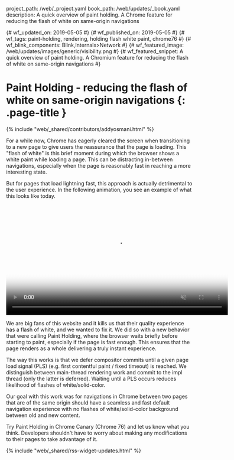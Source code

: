 project_path: /web/_project.yaml
book_path: /web/updates/_book.yaml
description: A quick overview of paint holding. A Chrome feature for reducing the flash of white on same-origin navigations

{# wf_updated_on: 2019-05-05 #}
{# wf_published_on: 2019-05-05 #}
{# wf_tags: paint-holding, rendering, holding flash white paint, chrome76 #}
{# wf_blink_components: Blink,Internals>Network #}
{# wf_featured_image: /web/updates/images/generic/visibility.png #}
{# wf_featured_snippet: A quick overview of paint holding. A Chromium feature for reducing the flash of white on same-origin navigations #}

# Paint Holding - reducing the flash of white on same-origin navigations {: .page-title }

{% include "web/_shared/contributors/addyosmani.html" %}

For a while now, Chrome has eagerly cleared the screen when transitioning to a new page to give users the reassurance that the page is loading. This "flash of white" is this brief moment during which the browser shows a white paint while loading a page. This can be distracting in-between navigations, especially when the page is reasonably fast in reaching a more interesting state.

But for pages that load lightning fast, this approach is actually detrimental to the user experience. In the following animation, you see an example of what this looks like today. 

<video autoplay loop muted playsinline width="600" poster="../../images/2019/05/paint-holding-poster.jpg">
  <source src="../../images/2019/05/paint-holding.mp4" type="video/mp4">
  <source src="../../images/2019/05/paint-holding.webm" type="video/webm">
</video>

We are big fans of this website and it kills us that their quality experience has a flash of white, and we wanted to fix it. We did so with a new behavior that were calling Paint Holding, where the browser waits briefly before starting to paint, especially if the page is fast enough. This ensures that the page renders as a whole delivering a truly instant experience.

The way this works is that we defer compositor commits until a given page load signal (PLS) (e.g. first contentful paint / fixed timeout) is reached. We distinguish between main-thread rendering work and commit to the impl thread (only the latter is deferred). Waiting until a PLS occurs reduces likelihood of flashes of white/solid-color.

Our goal with this work was for navigations in Chrome between two pages that are of the same origin should have a seamless and fast default navigation experience with no flashes of white/solid-color background between old and new content.

Try Paint Holding in Chrome Canary (Chrome 76) and let us know what you think. Developers shouldn't have to worry about making any modifications to their pages to take advantage of it.


{% include "web/_shared/rss-widget-updates.html" %}
